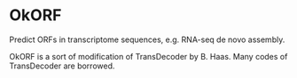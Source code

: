 OkORF
=====

Predict ORFs in transcriptome sequences, e.g. RNA-seq de novo assembly.

OkORF is a sort of modification of TransDecoder by B. Haas. Many codes of TransDecoder are borrowed.
